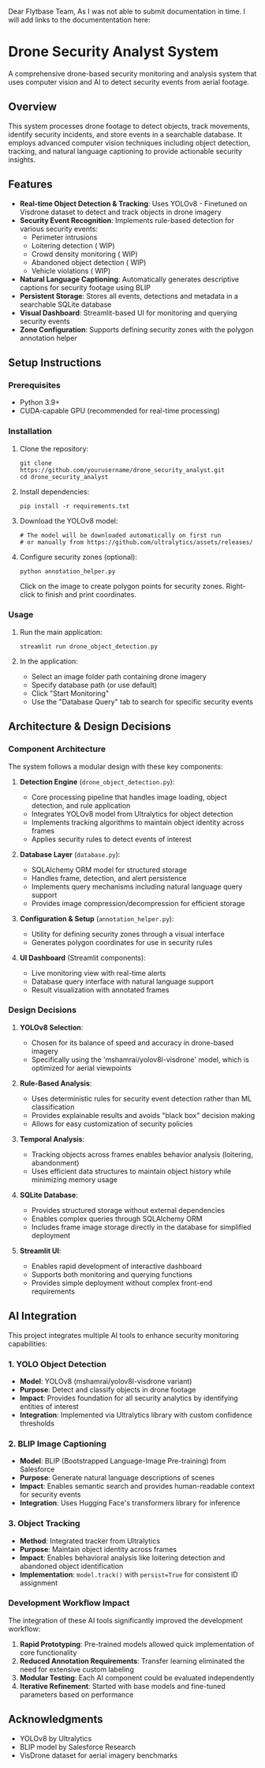 Dear Flytbase Team, As I was not able to submit documentation in time. I will add links to the documententation here:
<Link1>
<Link2>

# Drone Security Analyst System

A comprehensive drone-based security monitoring and analysis system that uses computer vision and AI to detect security events from aerial footage.

## Overview

This system processes drone footage to detect objects, track movements, identify security incidents, and store events in a searchable database. It employs advanced computer vision techniques including object detection, tracking, and natural language captioning to provide actionable security insights.

## Features

- **Real-time Object Detection & Tracking**: Uses YOLOv8 - Finetuned on Visdrone dataset to detect and track objects in drone imagery
- **Security Event Recognition**: Implements rule-based detection for various security events:
  - Perimeter intrusions
  - Loitering detection ( WIP)
  - Crowd density monitoring ( WIP)
  - Abandoned object detection ( WIP)
  - Vehicle violations ( WIP)
- **Natural Language Captioning**: Automatically generates descriptive captions for security footage using BLIP
- **Persistent Storage**: Stores all events, detections and metadata in a searchable SQLite database
- **Visual Dashboard**: Streamlit-based UI for monitoring and querying security events
- **Zone Configuration**: Supports defining security zones with the polygon annotation helper

## Setup Instructions

### Prerequisites

- Python 3.9+ 
- CUDA-capable GPU (recommended for real-time processing)

### Installation

1. Clone the repository:
   ```
   git clone https://github.com/yourusername/drone_security_analyst.git
   cd drone_security_analyst
   ```

2. Install dependencies:
   ```
   pip install -r requirements.txt
   ```

3. Download the YOLOv8 model:
   ```
   # The model will be downloaded automatically on first run
   # or manually from https://github.com/ultralytics/assets/releases/
   ```

4. Configure security zones (optional):
   ```
   python annotation_helper.py
   ```
   Click on the image to create polygon points for security zones. Right-click to finish and print coordinates.

### Usage

1. Run the main application:
   ```
   streamlit run drone_object_detection.py
   ```

2. In the application:
   - Select an image folder path containing drone imagery
   - Specify database path (or use default)
   - Click "Start Monitoring"
   - Use the "Database Query" tab to search for specific security events

## Architecture & Design Decisions

### Component Architecture

The system follows a modular design with these key components:

1. **Detection Engine** (`drone_object_detection.py`):
   - Core processing pipeline that handles image loading, object detection, and rule application
   - Integrates YOLOv8 model from Ultralytics for object detection
   - Implements tracking algorithms to maintain object identity across frames
   - Applies security rules to detect events of interest

2. **Database Layer** (`database.py`):
   - SQLAlchemy ORM model for structured storage
   - Handles frame, detection, and alert persistence
   - Implements query mechanisms including natural language query support
   - Provides image compression/decompression for efficient storage

3. **Configuration & Setup** (`annotation_helper.py`):
   - Utility for defining security zones through a visual interface
   - Generates polygon coordinates for use in security rules

4. **UI Dashboard** (Streamlit components):
   - Live monitoring view with real-time alerts
   - Database query interface with natural language support
   - Result visualization with annotated frames

### Design Decisions

1. **YOLOv8 Selection**: 
   - Chosen for its balance of speed and accuracy in drone-based imagery
   - Specifically using the 'mshamrai/yolov8l-visdrone' model, which is optimized for aerial viewpoints

2. **Rule-Based Analysis**:
   - Uses deterministic rules for security event detection rather than ML classification
   - Provides explainable results and avoids "black box" decision making
   - Allows for easy customization of security policies

3. **Temporal Analysis**:
   - Tracking objects across frames enables behavior analysis (loitering, abandonment)
   - Uses efficient data structures to maintain object history while minimizing memory usage

4. **SQLite Database**:
   - Provides structured storage without external dependencies
   - Enables complex queries through SQLAlchemy ORM
   - Includes frame image storage directly in the database for simplified deployment

5. **Streamlit UI**:
   - Enables rapid development of interactive dashboard
   - Supports both monitoring and querying functions
   - Provides simple deployment without complex front-end requirements

## AI Integration

This project integrates multiple AI tools to enhance security monitoring capabilities:

### 1. YOLO Object Detection

- **Model**: YOLOv8 (mshamrai/yolov8l-visdrone variant)
- **Purpose**: Detect and classify objects in drone footage
- **Impact**: Provides foundation for all security analytics by identifying entities of interest
- **Integration**: Implemented via Ultralytics library with custom confidence thresholds

### 2. BLIP Image Captioning

- **Model**: BLIP (Bootstrapped Language-Image Pre-training) from Salesforce
- **Purpose**: Generate natural language descriptions of scenes
- **Impact**: Enables semantic search and provides human-readable context for security events
- **Integration**: Uses Hugging Face's transformers library for inference

### 3. Object Tracking

- **Method**: Integrated tracker from Ultralytics
- **Purpose**: Maintain object identity across frames
- **Impact**: Enables behavioral analysis like loitering detection and abandoned object identification
- **Implementation**: `model.track()` with `persist=True` for consistent ID assignment

### Development Workflow Impact

The integration of these AI tools significantly improved the development workflow:

1. **Rapid Prototyping**: Pre-trained models allowed quick implementation of core functionality
2. **Reduced Annotation Requirements**: Transfer learning eliminated the need for extensive custom labeling
3. **Modular Testing**: Each AI component could be evaluated independently
4. **Iterative Refinement**: Started with base models and fine-tuned parameters based on performance


## Acknowledgments

- YOLOv8 by Ultralytics
- BLIP model by Salesforce Research
- VisDrone dataset for aerial imagery benchmarks
